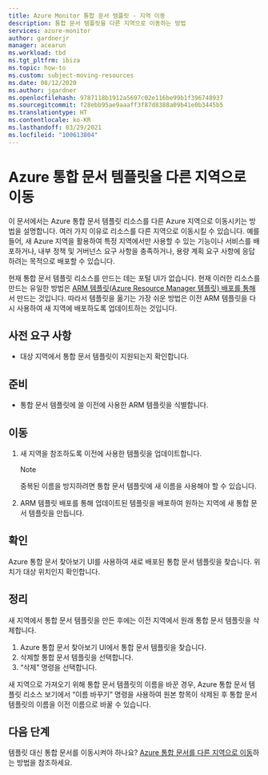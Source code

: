 ```yaml
---
title: Azure Monitor 통합 문서 템플릿 - 지역 이동
description: 통합 문서 템플릿을 다른 지역으로 이동하는 방법
services: azure-monitor
author: gardnerjr
manager: acearun
ms.workload: tbd
ms.tgt_pltfrm: ibiza
ms.topic: how-to
ms.custom: subject-moving-resources
ms.date: 08/12/2020
ms.author: jgardner
ms.openlocfilehash: 9787118b1912a5697c02e116be99b1f396748937
ms.sourcegitcommit: f28ebb95ae9aaaff3f87d8388a09b41e0b3445b5
ms.translationtype: HT
ms.contentlocale: ko-KR
ms.lasthandoff: 03/29/2021
ms.locfileid: "100613804"
---
```

# <a name="move-an-azure-workbook-template-to-another-region"></a>Azure 통합 문서 템플릿을 다른 지역으로 이동

이 문서에서는 Azure 통합 문서 템플릿 리소스를 다른 Azure 지역으로 이동시키는 방법을 설명합니다. 여러 가지 이유로 리소스를 다른 지역으로 이동시킬 수 있습니다. 예를 들어, 새 Azure 지역을 활용하여 특정 지역에서만 사용할 수 있는 기능이나 서비스를 배포하거나, 내부 정책 및 거버넌스 요구 사항을 충족하거나, 용량 계획 요구 사항에 응답하려는 목적으로 배포할 수 있습니다.

현재 통합 문서 템플릿 리소스를 만드는 데는 포털 UI가 없습니다. 현재 이러한 리소스를 만드는 유일한 방법은 [ARM 템플릿(Azure Resource Manager 템플릿) 배포를 통해](../visualize/workbooks-automate.md)서 만드는 것입니다. 따라서 템플릿을 옮기는 가장 쉬운 방법은 이전 ARM 템플릿을 다시 사용하여 새 지역에 배포하도록 업데이트하는 것입니다.

## <a name="prerequisites"></a>사전 요구 사항

* 대상 지역에서 통합 문서 템플릿이 지원되는지 확인합니다.

## <a name="prepare"></a>준비

* 통합 문서 템플릿에 쓸 이전에 사용한 ARM 템플릿을 식별합니다.

## <a name="move"></a>이동

1. 새 지역을 참조하도록 이전에 사용한 템플릿을 업데이트합니다.

   > [!NOTE]
   > 중복된 이름을 방지하려면 통합 문서 템플릿에 새 이름을 사용해야 할 수 있습니다.

2. ARM 템플릿 배포를 통해 업데이트된 템플릿을 배포하여 원하는 지역에 새 통합 문서 템플릿을 만듭니다.

## <a name="verify"></a>확인

Azure 통합 문서 찾아보기 UI를 사용하여 새로 배포된 통합 문서 템플릿을 찾습니다. 위치가 대상 위치인지 확인합니다.

## <a name="clean-up"></a>정리

새 지역에서 통합 문서 템플릿을 만든 후에는 이전 지역에서 원래 통합 문서 템플릿을 삭제합니다.
1. Azure 통합 문서 찾아보기 UI에서 통합 문서 템플릿을 찾습니다.
2. 삭제할 통합 문서 템플릿을 선택합니다.
3. “삭제” 명령을 선택합니다.

새 지역으로 가져오기 위해 통합 문서 템플릿의 이름을 바꾼 경우, Azure 통합 문서 템플릿 리소스 보기에서 “이름 바꾸기” 명령을 사용하여 원본 항목이 삭제된 후 통합 문서 템플릿의 이름을 이전 이름으로 바꿀 수 있습니다.

## <a name="next-steps"></a>다음 단계

템플릿 대신 통합 문서를 이동시켜야 하나요? [Azure 통합 문서를 다른 지역으로 이동](./workbooks-move-region.md)하는 방법을 참조하세요.

